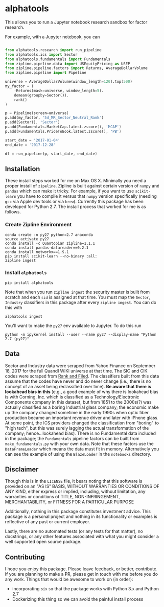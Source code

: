 # alphatools

This allows you to run a Jupyter notebook research sandbox for factor research.

For example, with a Jupyter notebook, you can

```python

from alphatools.research import run_pipeline
from alphatools.ics import Sector
from alphatools.fundamentals import Fundamentals
from zipline.pipeline.data import USEquityPricing as USEP
from zipline.pipeline.factors import Returns, AverageDollarVolume
from zipline.pipeline import Pipeline

universe = AverageDollarVolume(window_length=120).top(500)
my_factor = (
    -Returns(mask=universe, window_length=5).
    demean(groupby=Sector()).
    rank()
)

p = Pipeline(screen=universe)
p.add(my_factor, '5d_MR_Sector_Neutral_Rank')
p.add(Sector(), 'Sector')
p.add(Fundamentals.MarketCap.latest.zscore(), 'MCAP')
p.add(Fundamentals.PriceToBook.latest.zscore(), 'PB')

start_date = '2017-01-04'
end_date = '2017-12-28'

df = run_pipeline(p, start_date, end_date)
```

## Installation

These install steps worked for me on Max OS X. Minimally you need a proper install of `zipeline`. Zipline is built against certain version of `numpy` and `pandas` which can make it tricky. For example, if you want to use `scikit-learn` you have to compile it versus that `numpy` version specifically (needing `gcc` via Apple dev tools or via `brew`). Currently this package has been developed for Python 2.7. The install process that worked for me is as follows.

### Create Zipline Environment

```
conda create -n py27 python=2.7 anaconda
source activate py27
conda install -c Quantopian zipline=1.1.1
conda install pandas-datareader==0.2.1
conda install networkx==1.9.1
pip install scikit-learn --no-binary :all:
zipline ingest
```

### Install `alphatools`

```
pip install alphatools
```

Note that when you run `zipline ingest` the security master is built from scratch and each `sid` is assigned at that time. You must map the `Sector`, `Industry` classifiers in this package after every `zipline ingest`. You can do this with

```
alphatools ingest
```

You'll want to make the `py27` env available to Jupyter. To do this run

```
python -m ipykernel install --user --name py27 --display-name "Python 2.7 (py27)"
```


## Data

Sector and Industry data were scraped from Yahoo Finance on September 18, 2017 for the full Quandl WIKI universe at that time. The SIC and CIK codes were scraped from [Rank and Filed](http://rankandfiled.com/). The classifiers built from this data assume that the codes have never and do never change (i.e., there is no concept of an asset being reclassified over time). **Be aware that there is lookahead bias in this** (e.g., a good example of why there is lookahead bias is with Corning, Inc. which is classified as a Technology/Electronic Components company in this dataset, but from 1851 to the 2000s(?) was actually classified as a boring Industrial glass company; the economic make up the company changed sometime in the early 1990s when optic fiber production became an important revenue driver and later with iPhone glass. At some point, the ICS providers changed the classification from "boring" to "high tech", but this was surely lagging the actual transformation of the company; hence...lookahead bias). There is no Fundamental data included in the package; the `Fundamentals` pipeline factors can be built from `make_fundamentals.py` with your own data. Note that these factors use the `DataFrameLoader` which means the data must fit in memory. Alternatively you can see the example of using the `BlazeLoader` in the `notebooks` directory.

## Disclaimer

Though this is in the `LICENSE` file, it bears noting that this software is provided on an "AS IS" BASIS, WITHOUT WARRANTIES OR CONDITIONS OF ANY KIND, either express or implied, including, without limitation, any warranties or conditions of TITLE, NON-INFRINGEMENT, MERCHANTABILITY, or FITNESS FOR A PARTICULAR PURPOSE

Additionally, nothing in this package constitutes investment advice. This package is a personal project and nothing in its functionality or examples is reflective of any past or current employer.

Lastly, there are no automated tests (or any tests for that matter), no docstrings, or any other features associated with what you might consider a well supported open source package. 

## Contributing

I hope you enjoy this package. Please leave feedback, or better, contribute. If you are planning to make a PR, please get in touch with me before you do any work. Things that would be awesome to work on (in order):

- incorporating `six` so that the package works with Python 3.x and Python 2.7
- Dockerizing this thing so we can avoid the painful install process
